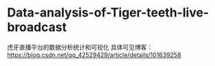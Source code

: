 # Data-analysis-of-Tiger-teeth-live-broadcast
虎牙直播平台的数据分析统计和可视化
具体可见博客：
https://blog.csdn.net/qq_42529429/article/details/101639258
